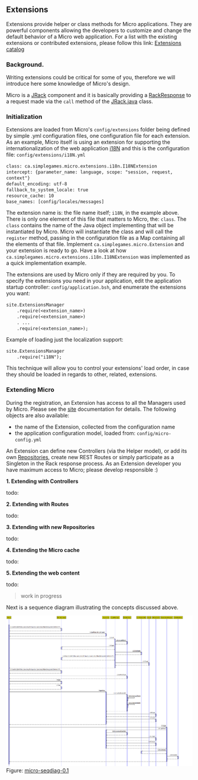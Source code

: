 ## Extensions

Extensions provide helper or class methods for Micro applications. They are powerful components allowing the developers to customize and change the default behavior of a Micro web application. For a list with the existing extensions or contributed extensions, please follow this link: [Extensions catalog](/extensions/)

### Background.
Writing extensions could be critical for some of you, therefore we will introduce here some knowledge of Micro's design.

Micro is a [JRack](https://github.com/florinpatrascu/jrack) component and it is basically providing a [RackResponse](https://github.com/florinpatrascu/jrack/blob/master/java/src/org/jrack/RackResponse.java) to a request made via the `call` method of the [JRack.java](https://github.com/florinpatrascu/jrack/blob/master/java/src/org/jrack/JRack.java) class.

### Initialization
Extensions are loaded from Micro's `config/extensions` folder being defined by simple .yml configuration files, one configuration file for each extension. As an example, Micro itself is using an extension for supporting the internationalization of the web application [i18N](/internationalization.md) and this is the configuration file: `config/extensions/i18N.yml`

    class: ca.simplegames.micro.extensions.i18n.I18NExtension
    intercept: {parameter_name: language, scope: "session, request, context"}
    default_encoding: utf-8
    fallback_to_system_locale: true
    resource_cache: 10
    base_names: [config/locales/messages]
    
The extension name is: the file name itself; `i18N`, in the example above. There is only one element of this file that matters to Micro, the: `class`. The `class` contains the name of the Java object implementing that will be instantiated by Micro. Micro will instantiate the class and will call the `register` method, passing in the configuration file as a Map containing all the elements of that file. Implement `ca.simplegames.micro.Extension` and your extension is ready to go. Have a look at how `ca.simplegames.micro.extensions.i18n.I18NExtension` was implemented as a quick implementation example.

The extensions are used by Micro only if they are required by you. To specify the extensions you need in your application, edit the application startup controller: `config/application.bsh`, and enumerate the extensions you want:
    
    site.ExtensionsManager
        .require(<extension_name>)
        .require(<extension_name>)
        . ...
        .require(<extension_name>);

Example of loading just the localization support:

    site.ExtensionsManager
        .require("i18N");

This technique will allow you to control your extensions' load order, in case they should be loaded in regards to other, related, extensions.

### Extending Micro

During the registration, an Extension has access to all the Managers used by Micro. Please see the [site](/sitecontext.md/) documentation for details. The following objects are also available:

  - the name of the Extension, collected from the configuration name
  - the application configuration model, loaded from: `config/micro-config.yml`

An Extension can define new Controllers (via the Helper model), or add its own [Repositories](/repositories.md), create new REST Routes or simply participate as a Singleton in the Rack response process. As an Extension developer you have maximum access to Micro; please develop responsible :)

**1. Extending with Controllers** 

todo:
    
**2. Extending with Routes** 

todo:
    
**3. Extending with new Repositories** 

todo:
    
**4. Extending the Micro cache** 

todo:
    
**5. Extending the web content** 

todo:
    
 

>
> work in progress
>
 
Next is a sequence diagram illustrating the concepts discussed above.

![micro-seqdiag-0.1](/images/micro-seqdiag-0.1.png)
Figure: [micro-seqdiag-0.1](/images/micro-seqdiag-0.1.png)

